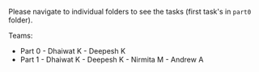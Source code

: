 Please navigate to individual folders to see the tasks (first task's in ```part0``` folder).

Teams:
  -  Part 0
    - Dhaiwat K
    - Deepesh K
  -  Part 1
    - Dhaiwat K
    - Deepesh K
    - Nirmita M
    - Andrew A
